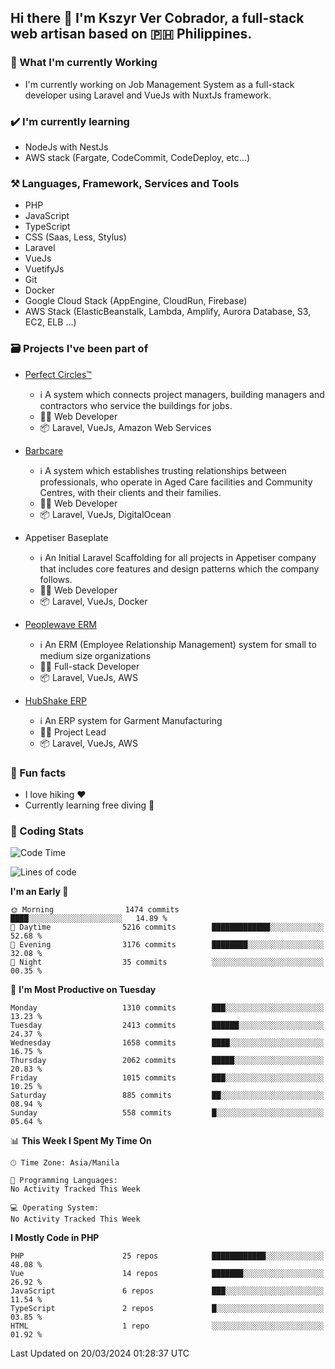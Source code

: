 ## Hi there 👋 I'm Kszyr Ver Cobrador, a full-stack web artisan based on 🇵🇭 Philippines.

### 🚀 What I'm currently Working

- I'm currently working on Job Management System as a full-stack developer using Laravel and VueJs with NuxtJs framework.

### ✔️ I'm currently learning

- NodeJs with NestJs
- AWS stack (Fargate, CodeCommit, CodeDeploy, etc...)

### ⚒️ Languages, Framework, Services and Tools
- PHP
- JavaScript
- TypeScript
- CSS (Saas, Less, Stylus)
- Laravel
- VueJs
- VuetifyJs
- Git
- Docker
- Google Cloud Stack (AppEngine, CloudRun, Firebase)
- AWS Stack (ElasticBeanstalk, Lambda, Amplify, Aurora Database, S3, EC2, ELB ...)


### 🗃 Projects I've been part of

- <a href="https://perfectcircles.com.au/" target="_blank">Perfect Circles™</a>

  - ℹ️ A system which connects project managers, building managers and contractors who service the buildings for jobs.
  - 👨‍💻 Web Developer
  - 📦 Laravel, VueJs, Amazon Web Services

- <a href="https://appetiser.com.au/portfolio/barbcare" target="_blank">Barbcare</a>

  - ℹ️ A system which establishes trusting relationships between professionals, who operate in Aged Care facilities and Community Centres, with their clients and their families.
  - 👨‍💻 Web Developer
  - 📦 Laravel, VueJs, DigitalOcean

- Appetiser Baseplate

  - ℹ️ An Initial Laravel Scaffolding for all projects in Appetiser company that includes core features and design patterns which the company follows.
  - 👨‍💻 Web Developer
  - 📦 Laravel, VueJs, Docker

- <a href="https://peoplewave.co" target="_blank">Peoplewave ERM</a>

  - ℹ️ An ERM (Employee Relationship Management) system for small to medium size organizations
  - 👨‍💻 Full-stack Developer
  - 📦 Laravel, VueJs, AWS

- <a href="https://www.posbang.com/garment-erp" target="_blank">HubShake ERP</a>

  - ℹ️ An ERP system for Garment Manufacturing
  - 👨‍💻 Project Lead
  - 📦 Laravel, VueJs, AWS

### 🌴 Fun facts

- I love hiking ❤️
- Currently learning free diving 🥽

### 🌟 Coding Stats

<!-- WakaTime Stats -->

<!--START_SECTION:waka-->
![Code Time](http://img.shields.io/badge/Code%20Time-2%2C996%20hrs%2019%20mins-blue)

![Lines of code](https://img.shields.io/badge/From%20Hello%20World%20I%27ve%20Written-8.9%20million%20lines%20of%20code-blue)

**I'm an Early 🐤** 

```text
🌞 Morning                1474 commits        ████░░░░░░░░░░░░░░░░░░░░░   14.89 % 
🌆 Daytime                5216 commits        █████████████░░░░░░░░░░░░   52.68 % 
🌃 Evening                3176 commits        ████████░░░░░░░░░░░░░░░░░   32.08 % 
🌙 Night                  35 commits          ░░░░░░░░░░░░░░░░░░░░░░░░░   00.35 % 
```
📅 **I'm Most Productive on Tuesday** 

```text
Monday                   1310 commits        ███░░░░░░░░░░░░░░░░░░░░░░   13.23 % 
Tuesday                  2413 commits        ██████░░░░░░░░░░░░░░░░░░░   24.37 % 
Wednesday                1658 commits        ████░░░░░░░░░░░░░░░░░░░░░   16.75 % 
Thursday                 2062 commits        █████░░░░░░░░░░░░░░░░░░░░   20.83 % 
Friday                   1015 commits        ███░░░░░░░░░░░░░░░░░░░░░░   10.25 % 
Saturday                 885 commits         ██░░░░░░░░░░░░░░░░░░░░░░░   08.94 % 
Sunday                   558 commits         █░░░░░░░░░░░░░░░░░░░░░░░░   05.64 % 
```


📊 **This Week I Spent My Time On** 

```text
🕑︎ Time Zone: Asia/Manila

💬 Programming Languages: 
No Activity Tracked This Week

💻 Operating System: 
No Activity Tracked This Week
```

**I Mostly Code in PHP** 

```text
PHP                      25 repos            ████████████░░░░░░░░░░░░░   48.08 % 
Vue                      14 repos            ███████░░░░░░░░░░░░░░░░░░   26.92 % 
JavaScript               6 repos             ███░░░░░░░░░░░░░░░░░░░░░░   11.54 % 
TypeScript               2 repos             █░░░░░░░░░░░░░░░░░░░░░░░░   03.85 % 
HTML                     1 repo              ░░░░░░░░░░░░░░░░░░░░░░░░░   01.92 % 
```




 Last Updated on 20/03/2024 01:28:37 UTC
<!--END_SECTION:waka-->
